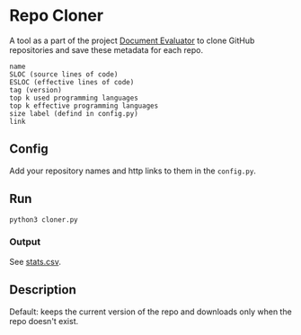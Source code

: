 # Repo Cloner

A tool as a part of the project [Document Evaluator]() to clone GitHub repositories and save these metadata for each repo.

```
name
SLOC (source lines of code)
ESLOC (effective lines of code)
tag (version)
top k used programming languages
top k effective programming languages
size label (defind in config.py)
link
```

## Config
Add your repository names and http links to them in the `config.py`.

## Run
```
python3 cloner.py
```

### Output
See [stats.csv](https://github.com/ghazalrafiei/RepoCloner/blob/main/stats.csv).

## Description
Default: keeps the current version of the repo and downloads only when the repo doesn't exist.